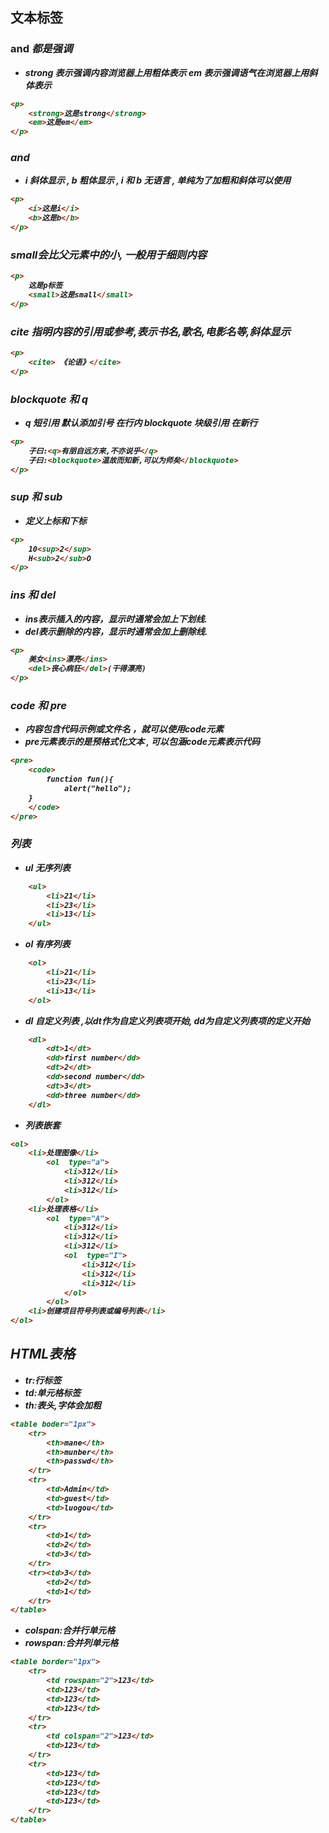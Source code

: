 ## 文本标签
### <strong> and <em> 都是强调
  *  strong 表示强调内容浏览器上用粗体表示  em 表示强调语气在浏览器上用斜体表示

```html
<p>
	<strong>这是strong</strong>
	<em>这是em</em>
</p>
```

### <i> and <b>
 * i 斜体显示 , b 粗体显示 , i 和 b 无语言 , 单纯为了加粗和斜体可以使用

```html
<p>
	<i>这是i</i>
	<b>这是b</b>
</p>
```
### small会比父元素中的小, 一般用于细则内容

```html
<p>
	这是p标签
	<small>这是small</small>
</p>
```

### cite 指明内容的引用或参考,表示书名,歌名,电影名等,斜体显示

```html
<p>
	<cite> 《论语》</cite>
</p>
```
### blockquote 和 q
 * q 短引用 默认添加引号 在行内
		blockquote 块级引用 在新行

```html
<p>
	子曰:<q>有朋自远方来,不亦说乎</q>
	子曰:<blockquote>温故而知新,可以为师矣</blockquote>
</p>
```
### sup 和 sub
* 定义上标和下标

```html
<p>
	10<sup>2</sup>
	H<sub>2</sub>O
</p>
```
### ins 和 del
* ins表示插入的内容，显示时通常会加上下划线.
* del表示删除的内容，显示时通常会加上删除线.

```html
<p>
	美女<ins>漂亮</ins>
	<del>丧心病狂</del>(干得漂亮)
</p>
```

### code 和 pre
* 内容包含代码示例或文件名 ，就可以使用code元素
* pre元素表示的是预格式化文本 , 可以包涵code元素表示代码

```html
<pre>
    <code>
        function fun(){
            alert("hello");
    }
    </code>
</pre>
```

### 列表

* ul 无序列表
```html
    <ul>
        <li>21</li>
        <li>23</li>
        <li>13</li>
    </ul>
```

* ol 有序列表
```html
    <ol>
        <li>21</li>
        <li>23</li>
        <li>13</li>
    </ol>
```

* dl 自定义列表 ,以dt作为自定义列表项开始, dd为自定义列表项的定义开始
```html
    <dl>
        <dt>1</dt>
        <dd>first number</dd>
        <dt>2</dt>
        <dd>second number</dd>
        <dt>3</dt>
        <dd>three number</dd>
    </dl>
```

* 列表嵌套
```html
<ol>
	<li>处理图像</li>
		<ol  type="a">
			<li>312</li>
			<li>312</li>
			<li>312</li>
		</ol>
	<li>处理表格</li>
		<ol  type="A">
			<li>312</li>
			<li>312</li>
			<li>312</li>
			<ol  type="I">
				<li>312</li>
				<li>312</li>
				<li>312</li>
			</ol>
		</ol>
	<li>创建项目符号列表或编号列表</li>
</ol>
```
## HTML表格

* tr:行标签
* td:单元格标签
* th:表头,字体会加粗
```html
<table boder="1px">
    <tr>
        <th>mane</th>
        <th>munber</th>
        <th>passwd</th>
    </tr>
    <tr>
        <td>Admin</td>
        <td>guest</td>
        <td>luogou</td>
    </tr>
    <tr>
        <td>1</td>
        <td>2</td>
        <td>3</td>
    </tr>
    <tr><td>3</td>
        <td>2</td>
        <td>1</td>
    </tr>
</table>
```

* colspan:合并行单元格
* rowspan:合并列单元格
```html
<table border="1px">
    <tr>
        <td rowspan="2">123</td>
        <td>123</td>
        <td>123</td>
        <td>123</td>
    </tr>
    <tr>
        <td colspan="2">123</td>
        <td>123</td>
    </tr>
    <tr>
        <td>123</td>
        <td>123</td>
        <td>123</td>
        <td>123</td>
    </tr>
</table>

```
